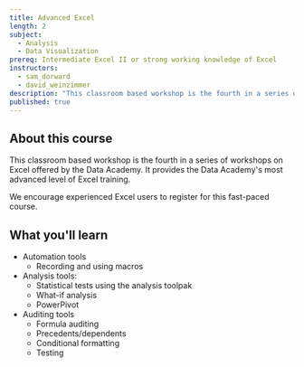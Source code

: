 ```yaml
---
title: Advanced Excel
length: 2
subject: 
  - Analysis
  - Data Visualization
prereq: Intermediate Excel II or strong working knowledge of Excel
instructors: 
  - sam_dorward
  - david_weinzimmer
description: "This classroom based workshop is the fourth in a series of workshops on Excel offered by the Data Academy.  It provides the Data Academy's most advanced level of Excel training."
published: true
---
```



## About this course
This classroom based workshop is the fourth in a series of workshops on Excel offered by the Data Academy.  It provides the Data Academy's most advanced level of Excel training.  

We encourage experienced Excel users to register for this fast-paced course.

## What you'll learn

- Automation tools
	- Recording and using macros
- Analysis tools:
	- Statistical tests using the analysis toolpak
	- What-if analysis	
	- PowerPivot
- Auditing tools
	- Formula auditing
	- Precedents/dependents
	- Conditional formatting
    - Testing
